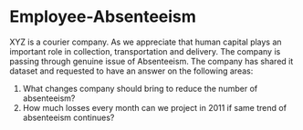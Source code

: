 # Employee-Absenteeism
XYZ is a courier company. As we appreciate that human capital plays an important role in collection, transportation and delivery. The company is passing through genuine issue of Absenteeism. The company has shared it dataset and requested to have an answer on the following areas:

   1. What changes company should bring to reduce the number of absenteeism?
   2. How much losses every month can we project in 2011 if same trend of absenteeism continues?
